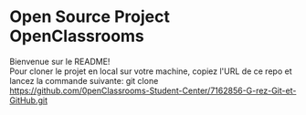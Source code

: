 # Open Source Project OpenClassrooms
Bienvenue sur le README!  
Pour cloner le projet en local sur votre machine, copiez l'URL de ce repo et lancez la commande suivante: 
git clone https://github.com/0penClassrooms-Student-Center/7162856-G-rez-Git-et-GitHub.git
